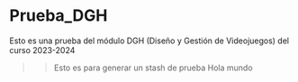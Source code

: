 # Prueba_DGH
Esto es una prueba del módulo DGH (Diseño y Gestión de Videojuegos) del curso 2023-2024



>> Esto es para generar un stash de prueba
Hola mundo
